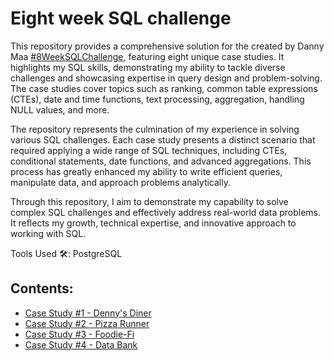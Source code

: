 # Eight week SQL challenge

This repository provides a comprehensive solution for the created by Danny Maa [#8WeekSQLChallenge](https://8weeksqlchallenge.com/), featuring eight unique case studies. It highlights my SQL skills, demonstrating my ability to tackle diverse challenges and showcasing expertise in query design and problem-solving. The case studies cover topics such as ranking, common table expressions (CTEs), date and time functions, text processing, aggregation, handling NULL values, and more.

The repository represents the culmination of my experience in solving various SQL challenges. Each case study presents a distinct scenario that required applying a wide range of SQL techniques, including CTEs, conditional statements, date functions, and advanced aggregations. This process has greatly enhanced my ability to write efficient queries, manipulate data, and approach problems analytically.

Through this repository, I aim to demonstrate my capability to solve complex SQL challenges and effectively address real-world data problems. It reflects my growth, technical expertise, and innovative approach to working with SQL.

Tools Used 🛠️: PostgreSQL

## Contents:
- [Case Study #1 - Denny's Diner](https://github.com/shdrn2402/Eight-week-SQL-challenge/tree/main/Case%20Study%20%231-Danny's%20Dinner)
- [Case Study #2 - Pizza Runner](https://github.com/shdrn2402/Eight-week-SQL-challenge/tree/main/Case%20Study%20%232-Pizza%20Runner)
- [Case Study #3 - Foodie-Fi](https://github.com/shdrn2402/Eight-week-SQL-challenge/tree/main/Case%20Study%20%233-Foodie-Fi)
- [Case Study #4 - Data Bank](https://github.com/shdrn2402/Eight-week-SQL-challenge/blob/main/Case%20Study%20%234-Data%20Bank)
